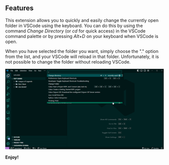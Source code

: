 ## Features

This extension allows you to quickly and easily change the currently open folder in VSCode using the keyboard.
You can do this by using the command *Change Directory* (or *cd* for quick access) in the VSCode command palette or by pressing *Alt+D* on your keyboard when VSCode is open.

When you have selected the folder you want, simply choose the "." option from the list, and your VSCode will reload in that folder. Unfortunately, it is not possible to change the folder without reloading VSCode.

![Navigation](https://github.com/caioMendesCM/changeDirectoryExtension/blob/main/gifs/gif1.gif)



**Enjoy!**
